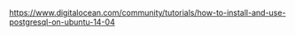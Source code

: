 


https://www.digitalocean.com/community/tutorials/how-to-install-and-use-postgresql-on-ubuntu-14-04